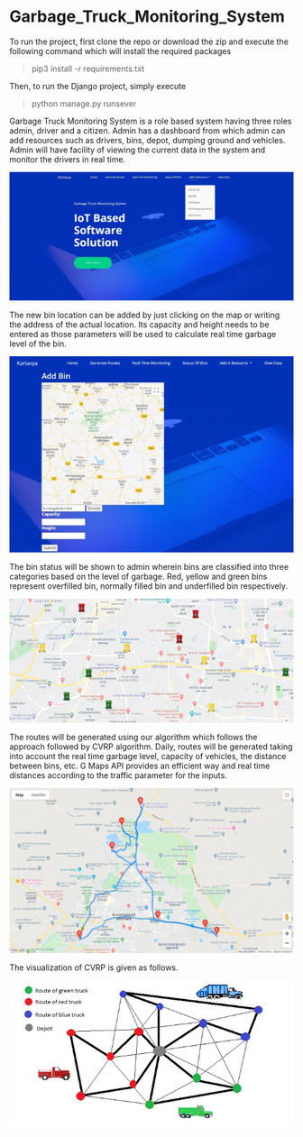 # Garbage_Truck_Monitoring_System

To run the project, first clone the repo or download the zip and execute the following command which will install the required packages
> pip3 install -r requirements.txt

Then, to run the Django project, simply execute
> python manage.py runsever

Garbage Truck Monitoring System is a role based system having three roles admin, driver and a citizen. Admin has a dashboard from which admin can add resources such as drivers, bins, depot, dumping ground and vehicles. Admin will have facility of viewing the current data in the system and monitor the drivers in real time. 

![Alt text](screenshots/dashboard.jpeg?raw=true "Dashboard")


The new bin location can be added by just clicking on the map or writing the address of the actual location. Its capacity and height needs to be entered as those parameters will be used to calculate real time garbage level of the bin.  

![Alt text](screenshots/addBin.jpeg?raw=true "Add a bin")


The bin status will be shown to admin wherein bins are classified into three categories based on the level of garbage. Red, yellow and green bins represent overfilled bin, normally filled bin and underfilled bin respectively.

![Alt text](screenshots/binStatus.jpeg?raw=true "Bin Status")


The routes will be generated using our algorithm which follows the approach followed by CVRP algorithm. Daily, routes will be generated taking into account the real time garbage level, capacity of vehicles, the distance between bins, etc. G Maps API provides an efficient way and real time distances according to the traffic parameter for the inputs.  

![Alt text](screenshots/routes.jpeg?raw=true "Routes")

The visualization of CVRP is given as follows.

![Alt text](screenshots/CVRP.jpeg?raw=true "CVRP")
